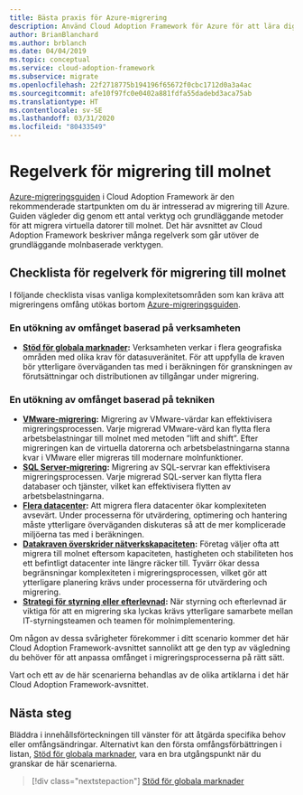 ```yaml
---
title: Bästa praxis för Azure-migrering
description: Använd Cloud Adoption Framework för Azure för att lära dig hur du implementerar de verktyg som behövs för att följa regelverket för migrering till molnet.
author: BrianBlanchard
ms.author: brblanch
ms.date: 04/04/2019
ms.topic: conceptual
ms.service: cloud-adoption-framework
ms.subservice: migrate
ms.openlocfilehash: 22f2718775b194196f65672f0cbc1712d0a3a4ac
ms.sourcegitcommit: afe10f97fc0e0402a881fdfa55dadebd3aca75ab
ms.translationtype: HT
ms.contentlocale: sv-SE
ms.lasthandoff: 03/31/2020
ms.locfileid: "80433549"
---
```

# <a name="best-practices-for-cloud-migration"></a>Regelverk för migrering till molnet

[Azure-migreringsguiden](../azure-migration-guide/index.md) i Cloud Adoption Framework är den rekommenderade startpunkten om du är intresserad av migrering till Azure. Guiden vägleder dig genom ett antal verktyg och grundläggande metoder för att migrera virtuella datorer till molnet. Det här avsnittet av Cloud Adoption Framework beskriver många regelverk som går utöver de grundläggande molnbaserade verktygen.

## <a name="cloud-migration-best-practice-checklist"></a>Checklista för regelverk för migrering till molnet

I följande checklista visas vanliga komplexitetsområden som kan kräva att migreringens omfång utökas bortom [Azure-migreringsguiden](../azure-migration-guide/index.md).

### <a name="business-driven-scope-expansion"></a>En utökning av omfånget baserad på verksamheten

- **[Stöd för globala marknader](./multiple-regions.md):** Verksamheten verkar i flera geografiska områden med olika krav för datasuveränitet. För att uppfylla de kraven bör ytterligare överväganden tas med i beräkningen för granskningen av förutsättningar och distributionen av tillgångar under migrering.

### <a name="technology-driven-scope-expansion"></a>En utökning av omfånget baserad på tekniken

- **[VMware-migrering](./vmware-host.md):** Migrering av VMware-värdar kan effektivisera migreringsprocessen. Varje migrerad VMware-värd kan flytta flera arbetsbelastningar till molnet med metoden ”lift and shift”. Efter migreringen kan de virtuella datorerna och arbetsbelastningarna stanna kvar i VMware eller migreras till modernare molnfunktioner.
- **[SQL Server-migrering](./sql-migration.md):** Migrering av SQL-servrar kan effektivisera migreringsprocessen. Varje migrerad SQL-server kan flytta flera databaser och tjänster, vilket kan effektivisera flytten av arbetsbelastningarna.
- **[Flera datacenter](./multiple-datacenters.md):** Att migrera flera datacenter ökar komplexiteten avsevärt. Under processerna för utvärdering, optimering och hantering måste ytterligare överväganden diskuteras så att de mer komplicerade miljöerna tas med i beräkningen.
- **[Datakraven överskrider nätverkskapaciteten](./network-capacity-exceeded.md):** Företag väljer ofta att migrera till molnet eftersom kapaciteten, hastigheten och stabiliteten hos ett befintligt datacenter inte längre räcker till. Tyvärr ökar dessa begränsningar komplexiteten i migreringsprocessen, vilket gör att ytterligare planering krävs under processerna för utvärdering och migrering.
- **[Strategi för styrning eller efterlevnad](./governance-or-compliance.md):** När styrning och efterlevnad är viktiga för att en migrering ska lyckas krävs ytterligare samarbete mellan IT-styrningsteamen och teamen för molnimplementering.

Om någon av dessa svårigheter förekommer i ditt scenario kommer det här Cloud Adoption Framework-avsnittet sannolikt att ge den typ av vägledning du behöver för att anpassa omfånget i migreringsprocesserna på rätt sätt.

Vart och ett av de här scenarierna behandlas av de olika artiklarna i det här Cloud Adoption Framework-avsnittet.

## <a name="next-steps"></a>Nästa steg

Bläddra i innehållsförteckningen till vänster för att åtgärda specifika behov eller omfångsändringar. Alternativt kan den första omfångsförbättringen i listan, [Stöd för globala marknader](./multiple-regions.md), vara en bra utgångspunkt när du granskar de här scenarierna.

> [!div class="nextstepaction"]
> [Stöd för globala marknader](./multiple-regions.md)
